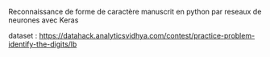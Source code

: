 Reconnaissance de forme de caractère manuscrit en python par reseaux de neurones avec Keras

dataset : https://datahack.analyticsvidhya.com/contest/practice-problem-identify-the-digits/lb